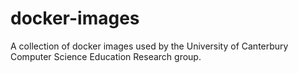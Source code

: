 # docker-images
A collection of docker images used by the University of Canterbury Computer Science Education Research group.
